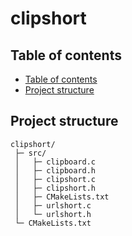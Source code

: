 # clipshort

## Table of contents

* [Table of contents](#table-of-contents)
* [Project structure](#project-structure)

## Project structure

```
clipshort/
 ├─ src/
 │   ├─ clipboard.c
 │   ├─ clipboard.h
 │   ├─ clipshort.c
 │   ├─ clipshort.h
 │   ├─ CMakeLists.txt
 │   ├─ urlshort.c
 │   └─ urlshort.h
 └─ CMakeLists.txt
```
